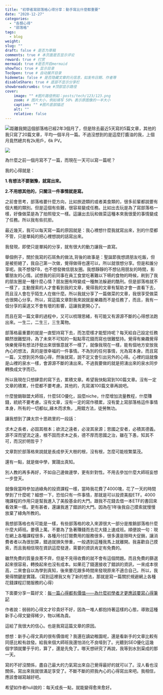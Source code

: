 ```yaml
---
title: "初學者寫部落格心得分享：動手寫比什麼都重要"
date: "2020-12-27"
categories: 
  - "各類心得"
  - "部落格"
tags: 
  - blog
weight:
slug: ""
draft: false # 是否为草稿
comments: true # 本页面是否显示评论
reward: true # 打赏
mermaid: true #是否开启mermaid
showToc: true # 显示目录
TocOpen: true # 自动展开目录
hidemeta: false # 是否隐藏文章的元信息，如发布日期、作者等
disableShare: true # 底部不显示分享栏
showbreadcrumbs: true #顶部显示路径
cover:
    image: "" #图片路径例如：posts/tech/123/123.png
    zoom: # 图片大小，例如填写 50% 表示原图像的一半大小
    caption: "" #图片底部描述
    alt: ""
    relative: false
---
```


![](images/3-1024x714.jpg)距離我開這個部落格已經2年3個月了，但是除去最近5天寫的5篇文章，其他的我只寫了20篇文章，平均一個半月一篇。不過沒想到的是這麼打醬油的我，上個月竟然總共有2k用戶，6k PV。

![](images/4.jpg)

為什麼之前一個月寫不了一篇，而現在一天可以寫一篇呢？

我的心得就是：

**1.有想法不要猶豫，就寫出來。**

**2.不用想其他的，只關注一件事情就是寫。**

之前會思考，部落格要什麼方向，比如旅遊類的或者美食類的，很多前輩都說要有個大概的類別。但是這個有些難，很容易變成任務。比如出去玩是為了寫部落格一樣，好像做菜是為了拍照發文一樣。這讓出去玩和做菜這種本來我很愛的事情變成了任務。所以我有些抗拒。

最近幾天，我可以每天寫一篇的原因就是：我心裡想什麼我就寫出來，別的什麼都不管，只是單純的把心裡想說的話寫出來。

我發現，即使只是單純的分享，就有很大的動力讓我一直寫。

舉個例子，關於我寫的石斑魚的做法,背後的故事是：聖誕節我想請朋友吃飯，但是被拒絕了，我自己第一次做，覺得做得也還可以，所以就很想分享。但是和誰分享呢。我不想發FB，也不想發微信朋友圈。我想靜靜的不想佔用朋友的時間，影響朋友的心情。試想我的前同事在員工食堂吃著難以下嚥的食物的時候，刷到了我的朋友圈是一種什麼心情？朋友圈有時變成一種無法躲避的酷刑。但是部落格就不一樣了，主動搜索的人才會看到我的文章，覺得我的文章有幫助才會一直看下去，而且沒人會在乎陌生人在做什麼。所以我就分享了一篇做菜的文章，我很享受做菜也很開心分享。所以，寫這篇文章對我來說就是樂趣而不是任務了，而且，我有一個分享的渠道又不會有壞的影響，這讓我更開心了。

而且在寫一篇文章的過程中，又可以梳理思緒，有可能又有源源不斷的心得想法跑出來。一生二，二生三，三生萬物。

部落格最重要的就是一直堅持寫下去，而怎麼樣才能堅持呢？每天給自己設定任務顯然很難堅持，為了未來不可知的一點點零花錢而寫也很難堅持。覺得有樂趣覺得快樂覺得有想法抒發出來很愜意就不一樣了，就像我現在一樣，能有個地方安放我內心的想法，真的是很幸福的一件事情。不為別的任何事情，光為寫本身。而且寫一篇，又想到另外個心得，然後就寫，說不定又會引出另外的心得。心裡的話就像是山裡的泉水一樣，會源源不斷的湧出來。不過我要做的就是把湧出來的泉水同步轉換成文字而已。

所以我現在只想肆意的寫下去，累積文章。希望我快點寫到100篇文章。沒有一定文章的積累，什麼都不要考慮。其他的，先寫滿100篇文章再說吧。

什麼營銷聯盟大師班，什麼SEO優化，設麼niche，什麼增加流量教程，什麼賺錢，統統不要考慮。沒有文章，沒有一定的寫作積累，沒有愛上寫部落格這件事情本身，所有的一切都似_緣木而求魚，_用錯方法，徒勞無功。

讓我想到了諫太宗十思疏里的一段話：

求木之長者，必固其根本；欲流之遠者，必浚其泉源；思國之安者，必積其德義。源不深而望流之遠，根不固而求木之長，德不厚而思國之治，雖在下愚，知其不可，而況於明哲乎？

文章對於部落格來說就是長成參天大樹的根，沒有根，怎麼可能枝繁葉茂。

還有一點，就是做中學，實踐出真知。

別人教的再多再好，不如自己邊做邊學，更有針對性。不用去參加什麼大師班妄想一步登天。

就像我當時參加過綠角的投資課程一樣，當時我花費了4000塊，花了一天的時間學到了什麼呢？細想一下，恐怕只有一件事情，那就是可以投資美股ETF。4000塊課程的作用只是幫我進入了美股基金的大門。跟我不花錢去借一本ETF的書回來看效果一樣。更有甚者，還讓我進了錯誤的大門。因為在1年後我自己摸索就慢慢放棄了綠角所教的。

我想部落格也有可能是一樣，有些部落格的收入來源很大一部分是推銷部落格什麼什麼大師班。要價上萬。不要為了急著賺錢而去花大錢上速成班。順便說一句：現在網上各種課程很多，各種月付訂閱費用的服務很多，很多還是限時大促銷，讓消費者者以為很划算，錯過就損失慘重，一般遇到這種我馬上就離開。我喜歡自己摸索，而且我相信現在資訊這麼發達，需要的資訊肯定有免費的。

雖然免費的質量良莠不齊，但是不見得收費的就不會有這個問題。而且免費的篩選起來很容易，轉換起來也沒有成本。如果花了錢還接收了錯誤的資訊，一來成本很高，二來會自以為學到真知，後來要花跟多時間來發現原來不適合自己。所以，我覺得關鍵是實踐。（寫到這裡我又有了新的想法，那就是寫一篇關於規避網上各種花錢課程訂閱服務的心得）

下面要分享一篇好文：[每一篇心得都有價值——為什麼初學者才更應該要寫心得筆記](https://medium.com/hulis-blog/why-blogging-ab77fd8c6ffa)

作者說：弱弱的心得文才珍貴好不好，因為一堆人都抱持著這樣的心態，導致這種新手心得文變得稀少，物以稀為貴。

這給了我很大的信心。也是我寫這篇文章的原因。

想想：新手心得文真的很有價值呢？我還在讀幼稚園呢，還是看新手的文章比較有同感比較有啟發。給我來個大師班我還怕消化不良噎到了。光聽到SEO優化這幾個字頭就暈乎乎的，算了，還是先免了。哪天想研究了再說，我等到水到渠成的那一天。

寫的不好沒關係，盡自己最大的力氣寫出來自己覺得最好的就可以了。沒人看也沒關係，寫出來我就很滿足享受了。不斷不斷的把我內心的心得寫出來吧。我相信，應該會越寫越好吧。

希望如作者huli說的：每天成長一點，就能變得愈來愈好。
